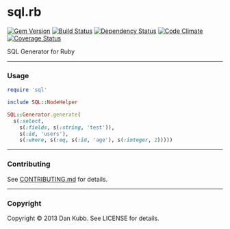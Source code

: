 [gem]: https://rubygems.org/gems/sql
[travis]: https://travis-ci.org/artemeff/sql
[gemnasium]: https://gemnasium.com/artemeff/sql
[codeclimate]: https://codeclimate.com/github/artemeff/sql
[coveralls]: https://coveralls.io/r/artemeff/sql

# sql.rb

[![Gem Version](https://badge.fury.io/rb/sql.png)][gem]
[![Build Status](https://secure.travis-ci.org/artemeff/sql.png?branch=master)][travis]
[![Dependency Status](https://gemnasium.com/artemeff/sql.png)][gemnasium]
[![Code Climate](https://codeclimate.com/github/artemeff/sql.png)][codeclimate]
[![Coverage Status](https://coveralls.io/repos/artemeff/sql/badge.png?branch=master)][coveralls]

SQL Generator for Ruby

---

### Usage

```ruby
require 'sql'

include SQL::NodeHelper

SQL::Generator.generate(
  s(:select,
    s(:fields, s(:string, 'test')),
    s(:id, 'users'),
    s(:where, s(:eq, s(:id, 'age'), s(:integer, 2)))))
```

---

### Contributing

See [CONTRIBUTING.md](CONTRIBUTING.md) for details.

---

### Copyright

Copyright &copy; 2013 Dan Kubb. See LICENSE for details.
